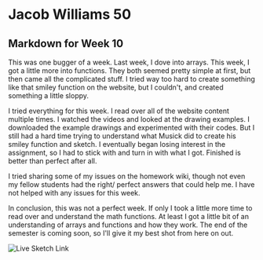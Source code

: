 # Jacob Williams 50
## Markdown for Week 10

This was one bugger of a week.  Last week, I dove into arrays.  This week, I got a little more into functions.  They both seemed pretty simple at first, but then came all the complicated stuff.  I tried way too hard to create something like that smiley function on the website, but I couldn't, and created something a little sloppy.

I tried everything for this week.  I read over all of the website content multiple times.  I watched the videos and looked at the drawing examples.  I downloaded the example drawings and experimented with their codes.  But I still had a hard time trying to understand what Musick did to create his smiley function and sketch. I eventually began losing interest in the assignment, so I had to stick with and turn in with what I got.  Finished is better than perfect after all.

I tried sharing some of my issues on the homework wiki, though not even my fellow students had the right/ perfect answers that could help me.  I have not helped with any issues for this week.

In conclusion, this was not a perfect week.  If only I took a little more time to read over and understand the math functions.  At least I got a little bit of an understanding of arrays and functions and how they work.  The end of the semester is coming soon, so I'll give it my best shot from here on out.

![Live Sketch Link](https://jaketheflare.github.io/120-work/hw-10/)
